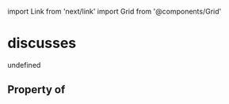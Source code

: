 import Link from 'next/link'
import Grid from '@components/Grid'

# discusses

undefined

## Property of



